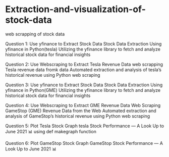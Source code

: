# Extraction-and-visualization-of-stock-data
web scrapping of stock data

Question 1: Use yfinance to Extract Stock Data
Stock Data Extraction Using yfinance in Python(tesla)
Utilizing the yfinance library to fetch and analyze historical stock data for financial insights


Question 2: Use Webscraping to Extract Tesla Revenue Data
web scrapping Tesla revenue data fromk data
Automated extraction and analysis of tesla’s historical revenue using Python web scraping

Question 3: Use yfinance to Extract Stock Data
Stock Data Extraction Using yfinance in Python(GME)
Utilizing the yfinance library to fetch and analyze historical stock data for financial insights


Question 4: Use Webscraping to Extract GME Revenue Data
Web Scraping GameStop (GME) Revenue Data from the Web
Automated extraction and analysis of GameStop’s historical revenue using Python web scraping

Question 5: Plot Tesla Stock Graph
tesla Stock Performance — A Look Up to June 2021 📊
using def makegraph function 

Question 6: Plot GameStop Stock Graph
GameStop Stock Performance — A Look Up to June 2021 📊
